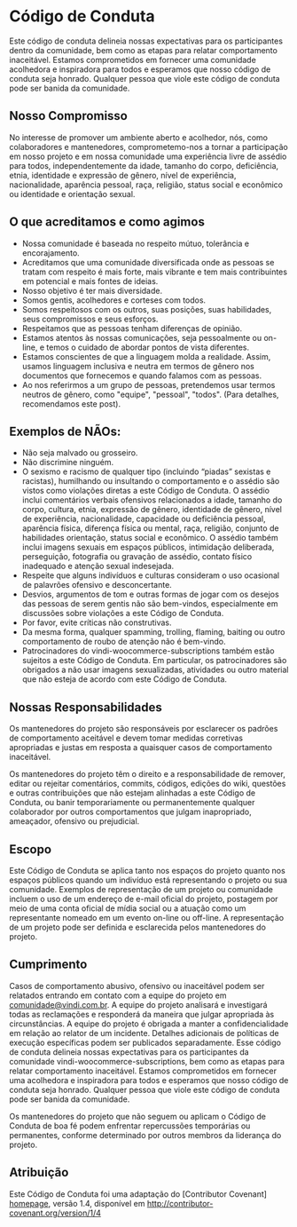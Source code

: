 # Código de Conduta

Este código de conduta delineia nossas expectativas para os participantes dentro da comunidade, bem como as etapas para relatar comportamento inaceitável. Estamos comprometidos em fornecer uma comunidade acolhedora e inspiradora para todos e esperamos que nosso código de conduta seja honrado. Qualquer pessoa que viole este código de conduta pode ser banida da comunidade.


## Nosso Compromisso

No interesse de promover um ambiente aberto e acolhedor, nós, como colaboradores e mantenedores, comprometemo-nos a tornar a participação em nosso projeto e em nossa comunidade uma experiência livre de assédio para todos, independentemente da idade, tamanho do corpo, deficiência, etnia, identidade e expressão de gênero, nível de experiência, nacionalidade, aparência pessoal, raça, religião, status social e econômico ou identidade e orientação sexual.

## O que acreditamos e como agimos 

- Nossa comunidade é baseada no respeito mútuo, tolerância e encorajamento.
- Acreditamos que uma comunidade diversificada onde as pessoas se tratam com respeito é mais forte, mais vibrante e tem mais contribuintes em potencial e mais fontes de ideias. 
- Nosso objetivo é ter mais diversidade.
- Somos gentis, acolhedores e corteses com todos.
- Somos respeitosos com os outros, suas posições, suas habilidades, seus compromissos e seus esforços.
- Respeitamos que as pessoas tenham diferenças de opinião.
- Estamos atentos às nossas comunicações, seja pessoalmente ou on-line, e temos o cuidado de abordar pontos de vista diferentes.
- Estamos conscientes de que a linguagem molda a realidade. Assim, usamos linguagem inclusiva e neutra em termos de gênero nos documentos que fornecemos e quando falamos com as pessoas.
- Ao nos referirmos a um grupo de pessoas, pretendemos usar termos neutros de gênero, como "equipe", "pessoal", "todos". (Para detalhes, recomendamos este post).

## Exemplos de NÃOs:

- Não seja malvado ou grosseiro.
- Não discrimine ninguém.
- O sexismo e racismo de qualquer tipo (incluindo “piadas” sexistas e racistas), humilhando ou insultando o comportamento e o assédio são vistos como violações diretas a este Código de Conduta. O assédio inclui comentários verbais ofensivos relacionados a idade, tamanho do corpo, cultura, etnia, expressão de gênero, identidade de gênero, nível de experiência, nacionalidade, capacidade ou deficiência pessoal, aparência física, diferença física ou mental, raça, religião, conjunto de habilidades orientação, status social e econômico. O assédio também inclui imagens sexuais em espaços públicos, intimidação deliberada, perseguição, fotografia ou gravação de assédio, contato físico inadequado e atenção sexual indesejada.
- Respeite que alguns indivíduos e culturas consideram o uso ocasional de palavrões ofensivo e desconcertante.
- Desvios, argumentos de tom e outras formas de jogar com os desejos das pessoas de serem gentis não são bem-vindos, especialmente em discussões sobre violações a este Código de Conduta.
- Por favor, evite críticas não construtivas.
- Da mesma forma, qualquer spamming, trolling, flaming, baiting ou outro comportamento de roubo de atenção não é bem-vindo.
- Patrocinadores do vindi-woocommerce-subscriptions também estão sujeitos a este Código de Conduta. Em particular, os patrocinadores são obrigados a não usar imagens sexualizadas, atividades ou outro material que não esteja de acordo com este Código de Conduta.

## Nossas Responsabilidades

Os mantenedores do projeto são responsáveis por esclarecer os padrões de comportamento aceitável e devem tomar medidas corretivas apropriadas e justas em resposta a quaisquer casos de comportamento inaceitável.

Os mantenedores do projeto têm o direito e a responsabilidade de remover, editar ou rejeitar comentários, commits, códigos, edições do wiki, questões e outras contribuições que não estejam alinhadas a este Código de Conduta, ou banir temporariamente ou permanentemente qualquer colaborador por outros comportamentos que julgam inapropriado, ameaçador, ofensivo ou prejudicial.

## Escopo

Este Código de Conduta se aplica tanto nos espaços do projeto quanto nos espaços públicos quando um indivíduo está representando o projeto ou sua comunidade. Exemplos de representação de um projeto ou comunidade incluem o uso de um endereço de e-mail oficial do projeto, postagem por meio de uma conta oficial de mídia social ou a atuação como um representante nomeado em um evento on-line ou off-line. A representação de um projeto pode ser definida e esclarecida pelos mantenedores do projeto.

## Cumprimento

Casos de comportamento abusivo, ofensivo ou inaceitável podem ser relatados entrando em contato com a equipe do projeto em comunidade@vindi.com.br. A equipe do projeto analisará e investigará todas as reclamações e responderá da maneira que julgar apropriada às circunstâncias. A equipe do projeto é obrigada a manter a confidencialidade em relação ao relator de um incidente. Detalhes adicionais de políticas de execução específicas podem ser publicados separadamente. Esse código de conduta delineia nossas expectativas para os participantes da comunidade vindi-woocommerce-subscriptions, bem como as etapas para relatar comportamento inaceitável. Estamos comprometidos em fornecer uma 
acolhedora e inspiradora para todos e esperamos que nosso código de conduta seja honrado. Qualquer pessoa que viole este código de conduta pode ser banida da comunidade.

Os mantenedores do projeto que não seguem ou aplicam o Código de Conduta de boa fé podem enfrentar repercussões temporárias ou permanentes, conforme determinado por outros membros da liderança do projeto.

## Atribuição

Este Código de Conduta foi uma adaptação do [Contributor Covenant] [homepage], versão 1.4, disponível em http://contributor-covenant.org/version/1/4

[homepage]: http://contributor-covenant.org
[versão]: http://contributor-covenant.org/version/1/4/
